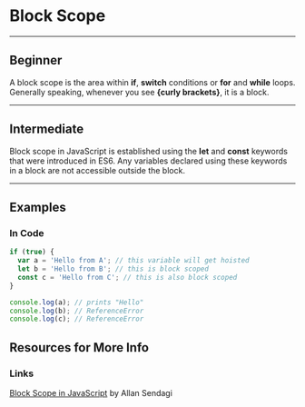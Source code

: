 # Block Scope

---

## Beginner

A block scope is the area within **if**, **switch** conditions or **for** and **while** loops. Generally speaking, whenever you see **{curly brackets}**, it is a block.

---

## Intermediate

Block scope in JavaScript is established using the **let** and **const** keywords that were introduced in ES6. Any variables declared using these keywords in a block are not accessible outside the block.

---

## Examples

### In Code

```js
if (true) {
  var a = 'Hello from A'; // this variable will get hoisted
  let b = 'Hello from B'; // this is block scoped
  const c = 'Hello from C'; // this is also block scoped
}

console.log(a); // prints "Hello"
console.log(b); // ReferenceError
console.log(c); // ReferenceError
```

## Resources for More Info

### Links

<div><a href="https://medium.com/@allansendagi/block-scope-in-javascript-8fd2f909e848" target="_blank" rel="noopener noreferrer">Block Scope in JavaScript</a> by Allan Sendagi</div>
